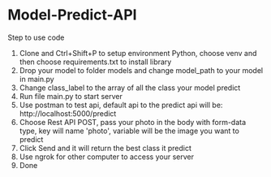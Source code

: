 # Model-Predict-API
Step to use code
1. Clone and Ctrl+Shift+P to setup environment Python, choose venv and then choose requirements.txt to install library
2. Drop your model to folder models and change model_path to your model in main.py
3. Change class_label to the array of all the class your model predict
4. Run file main.py to start server
5. Use postman to test api, default api to the predict api will be: http://localhost:5000/predict
6. Choose Rest API POST, pass your photo in the body with form-data type, key will name 'photo', variable will be the image you want to predict
7. Click Send and it will return the best class it predict
8. Use ngrok for other computer to access your server
9. Done
